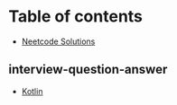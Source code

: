 # Table of contents

* [Neetcode Solutions](README.md)

## interview-question-answer

* [Kotlin](interview-question-answer/kotlin.md)
